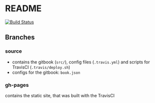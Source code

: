 # README

[![Build Status](https://travis-ci.org/dtnpnk/docs.svg?branch=source)](https://travis-ci.org/dtnpnk/docs)

## Branches

### **source**

* contains the gitbook \(`src/`\), config files \(`.travis.yml`\) and scripts for TravisCI \(`.travis/deploy.sh`\)
* configs for the gitbook: `book.json`

### **gh-pages**

contains the static site, that was built with the TravisCI



